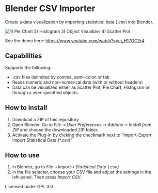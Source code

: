 # Blender CSV Importer
Create a data visualization by importing statistical data (.csv) into Blender. 

![1) Pie Chart 2) Histogram 3) Object Visualizer 4) Scatter Plot](http://bastianilso.com/wp-content/uploads/2018/05/visualizers.png)

See the demo here: https://www.youtube.com/watch?v=ci_H17OG2r4


## Capabilities
Supports the following:
 * .csv files delimited by comma, semi-colon or tab
 * Reads numeric and non-numerical data (with or without headers)
 * Data can be visualized either as Scatter Plot, Pie Chart, Histogram or through a user-specified objects.


## How to install

 1. Download a ZIP of this repository
 2. Open Blender. Go to _File_ ➙ _User Preferences_ ➙ _Addons_ ➙ _Install from ZIP_ and choose the downloaded ZIP folder.
 3. Activate the Plug-in by clicking the checkmark next to "Import-Export: Import Statistical Data (*.csv)"
 
 
## How to use

1. In Blender, go to _File_ ➙_Import_➙ _Statistical Data (.csv)_
2. In the file selector, choose your CSV file and adjust the settings in the left-panel. Then press _Import CSV_.


Licensed under GPL 3.0
